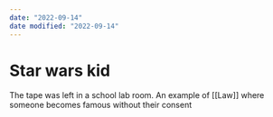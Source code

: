 ```yaml
---
date: "2022-09-14"
date modified: "2022-09-14"
---
```


# Star wars kid
The tape was left in a school lab room.
An example of [[Law]] where someone becomes famous without their consent
